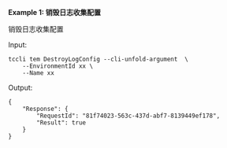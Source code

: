 **Example 1: 销毁日志收集配置**

销毁日志收集配置

Input: 

```
tccli tem DestroyLogConfig --cli-unfold-argument  \
    --EnvironmentId xx \
    --Name xx
```

Output: 
```
{
    "Response": {
        "RequestId": "81f74023-563c-437d-abf7-8139449ef178",
        "Result": true
    }
}
```


